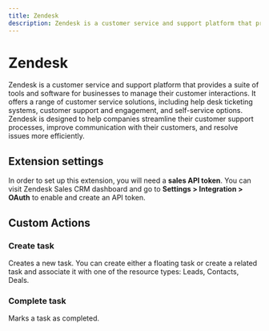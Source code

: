 ```yaml
---
title: Zendesk
description: Zendesk is a customer service and support platform that provides a suite of tools and software for businesses to manage their customer interactions.
---
```


# Zendesk

Zendesk is a customer service and support platform that provides a suite of tools and software for businesses to manage their customer interactions. It offers a range of customer service solutions, including help desk ticketing systems, customer support and engagement, and self-service options. Zendesk is designed to help companies streamline their customer support processes, improve communication with their customers, and resolve issues more efficiently.

## Extension settings

In order to set up this extension, you will need a **sales API token**. You can visit Zendesk Sales CRM dashboard and go to **Settings > Integration > OAuth** to enable and create an API token.

## Custom Actions

### Create task

Creates a new task. You can create either a floating task or create a related task and associate it with one of the resource types: Leads, Contacts, Deals.

### Complete task

Marks a task as completed.

